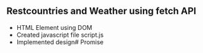 ## Restcountries and Weather using fetch API

* HTML Element using DOM
* Created javascript file script.js
* Implemented design#   P r o m i s e  
 